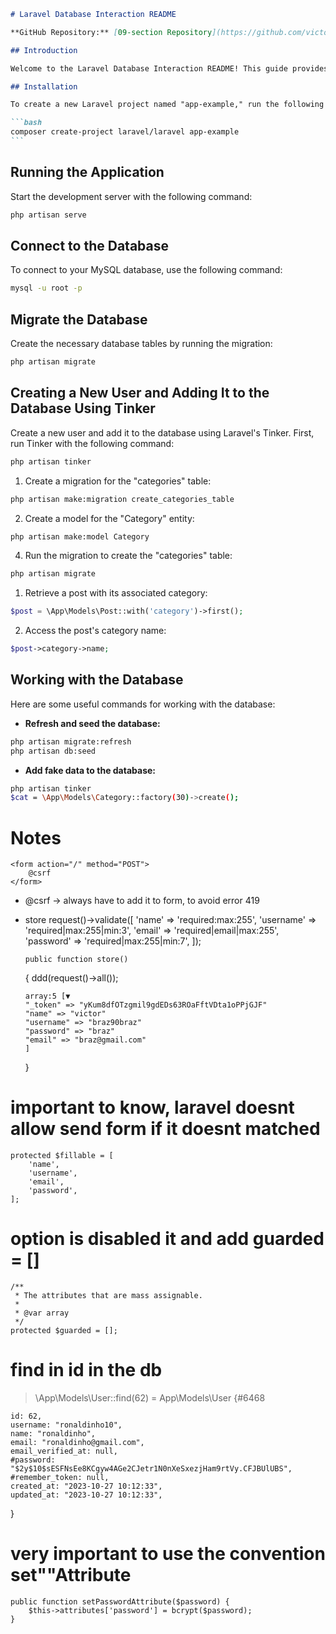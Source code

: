 ````markdown
# Laravel Database Interaction README

**GitHub Repository:** [09-section Repository](https://github.com/victor90braz/09-section-register.git)

## Introduction

Welcome to the Laravel Database Interaction README! This guide provides comprehensive instructions for setting up your Laravel project, connecting to a MySQL database, and creating and interacting with users, posts, and categories using the Tinker tool.

## Installation

To create a new Laravel project named "app-example," run the following command:

```bash
composer create-project laravel/laravel app-example
```
````

## Running the Application

Start the development server with the following command:

```bash
php artisan serve
```

## Connect to the Database

To connect to your MySQL database, use the following command:

```bash
mysql -u root -p
```

## Migrate the Database

Create the necessary database tables by running the migration:

```bash
php artisan migrate
```

## Creating a New User and Adding It to the Database Using Tinker

Create a new user and add it to the database using Laravel's Tinker. First, run Tinker with the following command:

```bash
php artisan tinker
```

1. Create a migration for the "categories" table:

```bash
php artisan make:migration create_categories_table
```

2. Create a model for the "Category" entity:

```bash
php artisan make:model Category
```

4. Run the migration to create the "categories" table:

```bash
php artisan migrate
```

1. Retrieve a post with its associated category:

```php
$post = \App\Models\Post::with('category')->first();
```

2. Access the post's category name:

```php
$post->category->name;
```

## Working with the Database

Here are some useful commands for working with the database:

-   **Refresh and seed the database:**

```bash
php artisan migrate:refresh
php artisan db:seed
```

-   **Add fake data to the database:**

```bash
php artisan tinker
$cat = \App\Models\Category::factory(30)->create();
```

# Notes

    <form action="/" method="POST">
        @csrf
    </form>

-   @csrf -> always have to add it to form, to avoid error 419

-   store
    request()->validate([
    'name' => 'required:max:255',
    'username' => 'required|max:255|min:3',
    'email' => 'required|email|max:255',
    'password' => 'required|max:255|min:7',
    ]);

        public function store()

    {
    ddd(request()->all());

        array:5 [▼
        "_token" => "yKum8dfOTzgmil9gdEDs63ROaFftVDta1oPPjGJF"
        "name" => "victor"
        "username" => "braz90braz"
        "password" => "braz"
        "email" => "braz@gmail.com"
        ]

    }

# important to know, laravel doesnt allow send form if it doesnt matched

    protected $fillable = [
        'name',
        'username',
        'email',
        'password',
    ];

# option is disabled it and add guarded = []

    /**
     * The attributes that are mass assignable.
     *
     * @var array
     */
    protected $guarded = [];

# find in id in the db

> \App\Models\User::find(62)
> = App\Models\User {#6468

    id: 62,
    username: "ronaldinho10",
    name: "ronaldinho",
    email: "ronaldinho@gmail.com",
    email_verified_at: null,
    #password: "$2y$10$sESFNsEe8KCgyw4AGe2CJetr1N0nXeSxezjHam9rtVy.CFJBUlUBS",
    #remember_token: null,
    created_at: "2023-10-27 10:12:33",
    updated_at: "2023-10-27 10:12:33",

}

# very important to use the convention set""Attribute

    public function setPasswordAttribute($password) {
        $this->attributes['password'] = bcrypt($password);
    }

